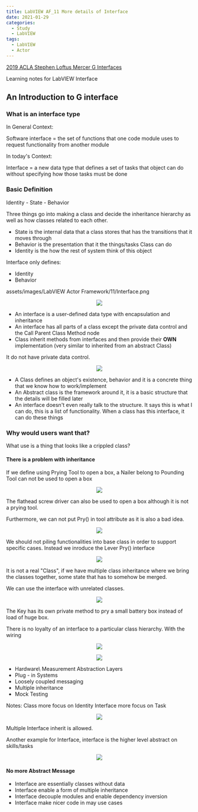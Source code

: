 ```yaml
---
title: LabVIEW AF_11 More details of Interface
date: 2021-01-29
categories:
  - Study
  - LabVIEW
tags:
  - LabVIEW
  - Actor
---
```


[2019 ACLA Stephen Loftus Mercer G Interfaces](https://www.youtube.com/watch?v=DHnrn2gTNZg)

Learning notes for LabVIEW Interface

## An Introduction to G interface

### What is an interface type
In General Context:

Software interface = the set of functions that one code module uses to request functionality from another module

In today's Context:

Interface = a new data type that defines a set of tasks that object can do without specifying how those tasks must be done

### Basic Definition

Identity - State - Behavior

Three things go into making a class and decide the inheritance hierarchy as well as how classes related to each other.

* State is the internal data that a class stores that has the transitions that it moves through
* Behavior is the presentation that it the things/tasks Class can do
* Identity is the how the rest of system think of this object

Interface only defines:
* Identity
* Behavior

assets/images/LabVIEW Actor Framework/11/Interface.png


<p align="center"> <img src="/assets/images/LabVIEW Actor Framework/11/Interface.png"> </p>

* An interface is a user-defined data type with encapsulation and inheritance
* An interface has all parts of a class except the private data control and the Call Parent Class Method node
* Class inherit methods from interfaces and then provide their **OWN** implementation (very similar to inherited from an abstract Class)

It do not have private data control.

<p align="center"> <img src="/assets/images/LabVIEW Actor Framework/11/interface2.png"> </p>

* A Class defines an object's existence, behavior and it is a concrete thing that we know how to work/implement
* An Abstract class is the framework around it, it is a basic structure that the details will be filled later
* An interface doesn't even really talk to the structure. It says this is what I can do, this is a list of functionality. When a class has this interface, it can do these things  

### Why would users want that?

What use is a thing that looks like a crippled class?

#### There is a problem with inheritance

If we define using Prying Tool to open a box, a Nailer belong to Pounding Tool can not be used to open a box

<p align="center"> <img src="/assets/images/LabVIEW Actor Framework/11/interface3.png"></p>

The flathead screw driver can also be used to open a box although it is not a prying tool.

Furthermore, we can not put Pry() in tool attribute as it is also a bad idea.

<p align="center"> <img src="/assets/images/LabVIEW Actor Framework/11/interface4.png"> </p>

We should not piling functionalities into base class in order to support specific cases. Instead we inroduce the Lever Pry() interface

<p align="center"> <img src="/assets/images/LabVIEW Actor Framework/11/interface5.png"> </p>

It is not a real "Class", if we have multiple class inheritance where we bring the classes together, some state that has to somehow be merged.

We can use the interface with unrelated classes.
<p align="center"> <img src="/assets/images/LabVIEW Actor Framework/11/interface6.png"> </p>

The Key has its own private method to pry a small battery box instead of load of huge box.

There is no loyalty of an interface to a particular class hierarchy. With the wiring
<p align="center"> <img src="/assets/images/LabVIEW Actor Framework/11/interface7.png"> </p>

<p align="center"> <img src="/assets/images/LabVIEW Actor Framework/11/interface7_1.png"> </p>


* Hardware\ Measurement Abstraction Layers
* Plug - in Systems
* Loosely coupled messaging
* Multiple inheritance
* Mock Testing

Notes:
Class more focus on Identity
Interface more focus on Task

<p align="center"> <img src="/assets/images/LabVIEW Actor Framework/10/interface8.png"> </p>
Multiple Interface inherit is allowed.

Another example for Interface, interface is the higher level abstract on skills/tasks

<p align="center"> <img src="/assets/images/LabVIEW Actor Framework/11/interface9.png"> </p>


#### No more Abstract Message

* Interface are essentially classes without data
* Interface enable a form of multiple inheritance
* Interface decouple modules and enable dependency inversion
* Interface make nicer code in may use cases
